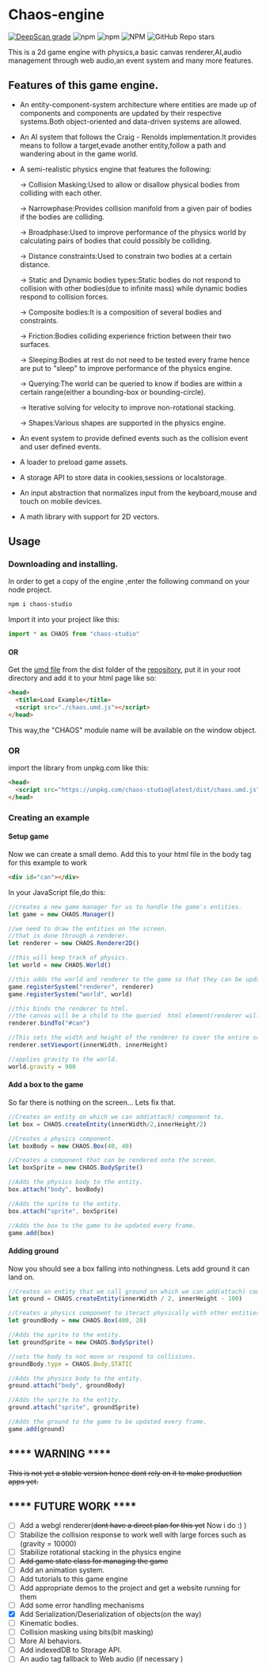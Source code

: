 # Chaos-engine

[![DeepScan grade](https://deepscan.io/api/teams/22133/projects/25462/branches/809490/badge/grade.svg)](https://deepscan.io/dashboard#view=project&tid=22133&pid=25462&bid=809490)
![npm](https://img.shields.io/npm/dt/chaos-studio)
![npm](https://img.shields.io/npm/v/chaos-studio)
![NPM](https://img.shields.io/npm/l/chaos-studio)
![GitHub Repo stars](https://img.shields.io/github/stars/waynemwashuma/chaos-engine)

 This is a 2d game engine with physics,a basic canvas renderer,AI,audio management through web audio,an event system and many more features.

## Features of this game engine.

 - An entity-component-system architecture where entities are made up of components and components are updated by their respective systems.Both object-oriented and data-driven systems are allowed.
 
 - An AI system that follows the Craig - Renolds implementation.It provides means to follow a target,evade another entity,follow a path and wandering about in the game world.
 
 - A semi-realistic physics engine that features the following:
 
    -> Collision Masking:Used to allow or disallow physical bodies from colliding with each other.

    -> Narrowphase:Provides collision manifold from a given pair of bodies if the bodies are colliding.
    
    -> Broadphase:Used to improve performance of the physics world by calculating pairs of bodies that could possibly be colliding.
    
    -> Distance constraints:Used to constrain two bodies at a certain distance.
    
    -> Static and Dynamic bodies types:Static bodies do not respond to collision with other bodies(due to infinite mass) while dynamic bodies respond to collision forces.
    
    -> Composite bodies:It is a composition of several bodies and constraints.
    
    -> Friction:Bodies colliding experience friction between their two surfaces.
    
    -> Sleeping:Bodies at rest do not need to be tested every frame hence are put to "sleep" to improve performance of the physics engine.
    
    -> Querying:The world can be queried to know if bodies are within a certain range(either a bounding-box or bounding-circle).
    
    -> Iterative solving for velocity to improve non-rotational stacking.
    
    -> Shapes:Various shapes are supported in the physics engine.
    
 - An event system to provide defined events such as the collision event and user defined events.
 - A loader to preload game assets.
 - A storage API to store data in cookies,sessions or localstorage.
 
 - An input abstraction that normalizes input from the keyboard,mouse and touch on mobile devices.
 
 - A math library with support for 2D vectors.

## Usage
### Downloading and installing.
In order to get a copy of the engine ,enter the following command on your node project.

```bash
npm i chaos-studio
```
Import it into your project like this:

```javascript
import * as CHAOS from "chaos-studio"
```
#### OR

Get the [umd file](https://github.com/waynemwashuma/chaos-engine/dist/chaos.umd.js)
from the dist folder of the [repository](https://github.com/waynemwashuma/chaos-engine),
put it in your root directory and add it to
your html page like so:

```html
<head>
  <title>Load Example</title>
  <script src="./chaos.umd.js"></script>
</head>
```
This way,the "CHAOS" module name will be available on the window object.

### OR
import the library from unpkg.com like this:

```html
<head>
  <script src="https://unpkg.com/chaos-studio@latest/dist/chaos.umd.js"></script>
</head>

```

### Creating an example
#### Setup game
Now we can create a small demo.
Add this to your html file in the body tag for this example to work
```html
<div id="can"></div>
```
In your JavaScript file,do this:
```javascript
//creates a new game manager for us to handle the game's entities.
let game = new CHAOS.Manager()

//we need to draw the entities on the screen.
//that is done through a renderer.
let renderer = new CHAOS.Renderer2D()

//this will keep track of physics.
let world = new CHAOS.World()

//this adds the world and renderer to the game so that they can be updated every frame.
game.registerSystem("renderer", renderer)
game.registerSystem("world", world)

//this binds the renderer to html.
//the canvas will be a child to the queried  html element(renderer will attach it to the html element with id of "can")
renderer.bindTo("#can")

//This sets the width and height of the renderer to cover the entire screen.
renderer.setViewport(innerWidth, innerHeight)

//applies gravity to the world.
world.gravity = 900
```
#### Add a box to the game

So far there is nothing on the screen... Lets fix that.
```javascript
//Creates an entity on which we can add(attach) component to.
let box = CHAOS.createEntity(innerWidth/2,innerHeight/2)

//Creates a physics component.
let boxBody = new CHAOS.Box(40, 40)

//Creates a component that can be rendered onto the screen.
let boxSprite = new CHAOS.BodySprite()

//Adds the physics body to the entity.
box.attach("body", boxBody)

//Adds the sprite to the entity.
box.attach("sprite", boxSprite)

//Adds the box to the game to be updated every frame.
game.add(box)
```
#### Adding ground

Now you should see a box falling into nothingness.
Lets add ground it can land on.
```javascript
//Creates an entity that we call ground on which we can add(attach) component to.
let ground = CHAOS.createEntity(innerWidth / 2, innerHeight - 100)

//Creates a physics component to iteract physically with other entities
let groundBody = new CHAOS.Box(400, 20)

//Adds the sprite to the entity.
let groundSprite = new CHAOS.BodySprite()

//sets the body to not move or respond to collisions.
groundBody.type = CHAOS.Body.STATIC

//Adds the physics body to the entity.
ground.attach("body", groundBody)

//Adds the sprite to the entity.
ground.attach("sprite", groundSprite)

//Adds the ground to the game to be updated every frame.
game.add(ground)
```


## **** WARNING ****

~~This is not yet a stable version hence dont rely on it to make production apps yet.~~
 
 
## **** FUTURE WORK ****
 
 - [ ] Add a webgl renderer(~~dont have a direct plan for this yet~~ Now i do :) ) 
 - [ ] Stabilize the collision response to work well with large forces such as (gravity =  10000)
 - [ ] Stabilize rotational stacking in the physics engine
 - [ ] ~~Add game state class for managing the game~~
 - [ ] Add an animation system.
 - [ ] Add tutorials to this game engine
 - [ ] Add appropriate demos to the project and get a website running for them
 - [ ] Add some error handling mechanisms 
 - [x] Add Serialization/Deserialization of objects(on the way)
 - [ ] Kinematic bodies.
 - [ ] Collision masking using bits(bit masking)
 - [ ] More AI behaviors.
 - [ ] Add indexedDB to Storage API.
 - [ ] An audio tag fallback to Web audio (if necessary )